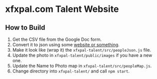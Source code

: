 # xfxpal.com Talent Website

## How to Build
1. Get the CSV file from the Google Doc form. 
2. Convert it to json using some [website or something]().
3. Make it look like (wrap it) the `xfxpal-talent/src/peopleJson.js` file.
4. Update the photo in `xfxpal-talent/public/images` if you have a new one.
5. Update the Name to Photo map in `xfxpal-talent/src/peopleMap.js`.
4. Change directory into `xfxpal-talent/` and call `npm start`.
